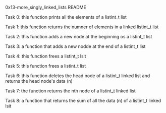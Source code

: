 0x13-more_singly_linked_lists README

Task 0: this function prints all the elements of a listint_t list

Task 1: this function returns the numner of elements in a linked listint_t list

Task 2: this function adds a new node at the beginning os a listint_t list

Task 3: a function that adds a new nodde at the end of a listint_t list

Task 4: this function frees a listint_t lsit

Task 5: this function frees a listint_t list

Task 6: this function deletes the head node of a listint_t linked list and returns the head node's data (n)

Task 7: the function returns the nth node of a listint_t linked list

Task 8: a function that returns the sum of all the data (n) of a listint_t linked lsit
